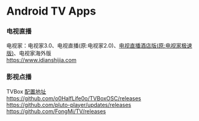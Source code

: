 # Android TV Apps

### 电视直播

电视家：电视家3.0、电视直播(原:电视家2.0)、[电视直播酒店版(原:电视家极速版)](https://vinswu.lanzoue.com/iqCq60ob0ybg)、电视家海外版  
https://www.idianshijia.com

### 影视点播

TVBox [配置地址](https://github.com/vinswu/vinswu.github.io/tree/main/tvbox)   
https://github.com/o0HalfLife0o/TVBoxOSC/releases  
https://github.com/pluto-player/updates/releases  
https://github.com/FongMi/TV/releases
